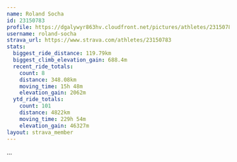 ```yaml
---
name: Roland Socha
id: 23150783
profile: https://dgalywyr863hv.cloudfront.net/pictures/athletes/23150783/14745672/4/large.jpg
username: roland-socha
strava_url: https://www.strava.com/athletes/23150783
stats:
  biggest_ride_distance: 119.79km
  biggest_climb_elevation_gain: 688.4m
  recent_ride_totals:
    count: 8
    distance: 348.08km
    moving_time: 15h 48m
    elevation_gain: 2062m
  ytd_ride_totals:
    count: 101
    distance: 4822km
    moving_time: 229h 54m
    elevation_gain: 46327m
layout: strava_member
--- 
```

...
